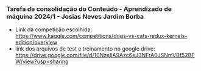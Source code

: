 ### Tarefa de consolidação do Conteúdo - Aprendizado de máquina 2024/1 - Josias Neves Jardim Borba
- Link da competição escolhida: https://www.kaggle.com/competitions/dogs-vs-cats-redux-kernels-edition/overview
- link dos arquivos de test e treinamento no google drive: https://drive.google.com/file/d/10NzeIlA9Azc6eJ3NFrA0JSNmVBf52BFW/view?usp=sharing
